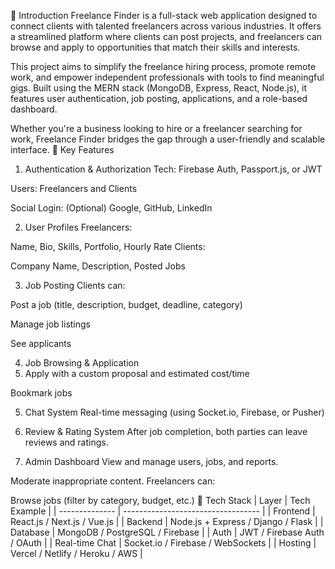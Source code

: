 📌 Introduction
Freelance Finder is a full-stack web application designed to connect clients with talented freelancers across various industries. 
It offers a streamlined platform where clients can post projects, and freelancers 
can browse and apply to opportunities that match their skills and interests.

This project aims to simplify the freelance hiring process, promote remote work, and empower independent professionals with tools to find meaningful gigs.
Built using the MERN stack (MongoDB, Express, React, Node.js), it features user authentication, job posting, applications, and a role-based dashboard.

Whether you're a business looking to hire or a freelancer searching for work, Freelance Finder bridges the gap through a user-friendly and scalable interface.
🧩 Key Features
1. Authentication & Authorization
Tech: Firebase Auth, Passport.js, or JWT

Users: Freelancers and Clients

Social Login: (Optional) Google, GitHub, LinkedIn

2. User Profiles
Freelancers:

Name, Bio, Skills, Portfolio, Hourly Rate
Clients:

Company Name, Description, Posted Jobs

3. Job Posting
Clients can:

Post a job (title, description, budget, deadline, category)

Manage job listings

See applicants

4. Job Browsing & Application
5. Apply with a custom proposal and estimated cost/time

Bookmark jobs

5. Chat System
Real-time messaging (using Socket.io, Firebase, or Pusher)

6. Review & Rating System
After job completion, both parties can leave reviews and ratings.

7. Admin Dashboard
View and manage users, jobs, and reports.

Moderate inappropriate content.
Freelancers can:

Browse jobs (filter by category, budget, etc.)
🧱 Tech Stack
| Layer          | Tech Example                       |
| -------------- | ---------------------------------- |
| Frontend       | React.js / Next.js / Vue.js        |
| Backend        | Node.js + Express / Django / Flask |
| Database       | MongoDB / PostgreSQL / Firebase    |
| Auth           | JWT / Firebase Auth / OAuth        |
| Real-time Chat | Socket.io / Firebase / WebSockets  |
| Hosting        | Vercel / Netlify / Heroku / AWS    |

